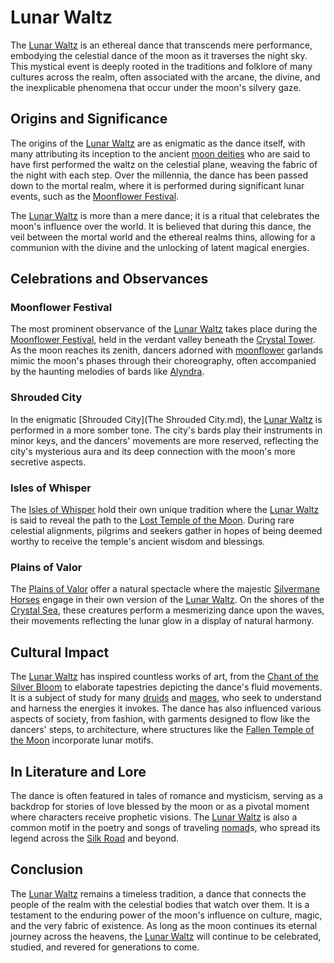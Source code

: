 # Lunar Waltz

The [Lunar Waltz](Lunar%20Waltz.md) is an ethereal dance that transcends mere performance, embodying the celestial dance of the moon as it traverses the night sky. This mystical event is deeply rooted in the traditions and folklore of many cultures across the realm, often associated with the arcane, the divine, and the inexplicable phenomena that occur under the moon's silvery gaze.

## Origins and Significance

The origins of the [Lunar Waltz](Lunar%20Waltz.md) are as enigmatic as the dance itself, with many attributing its inception to the ancient [moon deities](moon%20deities.md) who are said to have first performed the waltz on the celestial plane, weaving the fabric of the night with each step. Over the millennia, the dance has been passed down to the mortal realm, where it is performed during significant lunar events, such as the [Moonflower Festival](Moonflower%20Festival.md).

The [Lunar Waltz](Lunar%20Waltz.md) is more than a mere dance; it is a ritual that celebrates the moon's influence over the world. It is believed that during this dance, the veil between the mortal world and the ethereal realms thins, allowing for a communion with the divine and the unlocking of latent magical energies.

## Celebrations and Observances

### Moonflower Festival

The most prominent observance of the [Lunar Waltz](Lunar%20Waltz.md) takes place during the [Moonflower Festival](Moonflower%20Festival.md), held in the verdant valley beneath the [Crystal Tower](Crystal%20Tower.md). As the moon reaches its zenith, dancers adorned with [moonflower](moonflower.md) garlands mimic the moon's phases through their choreography, often accompanied by the haunting melodies of bards like [Alyndra](Alyndra.md).

### Shrouded City

In the enigmatic [Shrouded City](The Shrouded City.md), the [Lunar Waltz](Lunar%20Waltz.md) is performed in a more somber tone. The city's bards play their instruments in minor keys, and the dancers' movements are more reserved, reflecting the city's mysterious aura and its deep connection with the moon's more secretive aspects.

### Isles of Whisper

The [Isles of Whisper](Isles%20of%20Whisper.md) hold their own unique tradition where the [Lunar Waltz](Lunar%20Waltz.md) is said to reveal the path to the [Lost Temple of the Moon](Lost%20Temple%20of%20the%20Moon.md). During rare celestial alignments, pilgrims and seekers gather in hopes of being deemed worthy to receive the temple's ancient wisdom and blessings.

### Plains of Valor

The [Plains of Valor](Plains%20of%20Valor.md) offer a natural spectacle where the majestic [Silvermane Horses](Silvermane%20Horses.md) engage in their own version of the [Lunar Waltz](Lunar%20Waltz.md). On the shores of the [Crystal Sea](Crystal%20Sea.md), these creatures perform a mesmerizing dance upon the waves, their movements reflecting the lunar glow in a display of natural harmony.

## Cultural Impact

The [Lunar Waltz](Lunar%20Waltz.md) has inspired countless works of art, from the [Chant of the Silver Bloom](Chant%20of%20the%20Silver%20Bloom.md) to elaborate tapestries depicting the dance's fluid movements. It is a subject of study for many [druids](druids.md) and [mages](mages.md), who seek to understand and harness the energies it invokes. The dance has also influenced various aspects of society, from fashion, with garments designed to flow like the dancers' steps, to architecture, where structures like the [Fallen Temple of the Moon](Fallen%20Temple%20of%20the%20Moon.md) incorporate lunar motifs.

## In Literature and Lore

The dance is often featured in tales of romance and mysticism, serving as a backdrop for stories of love blessed by the moon or as a pivotal moment where characters receive prophetic visions. The [Lunar Waltz](Lunar%20Waltz.md) is also a common motif in the poetry and songs of traveling [nomad](nomad.md)s, who spread its legend across the [Silk Road](Silk%20Road.md) and beyond.

## Conclusion

The [Lunar Waltz](Lunar%20Waltz.md) remains a timeless tradition, a dance that connects the people of the realm with the celestial bodies that watch over them. It is a testament to the enduring power of the moon's influence on culture, magic, and the very fabric of existence. As long as the moon continues its eternal journey across the heavens, the [Lunar Waltz](Lunar%20Waltz.md) will continue to be celebrated, studied, and revered for generations to come.